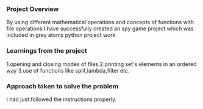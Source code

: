 ### Project Overview

 By using different mathematical operations and concepts of functions with file operations I have successfully created an spy game project which was included in grey atoms python project work 


### Learnings from the project

 1.opening and closing modes of files
2.printing set's elements in an ordered way
3.use of functions like split,lambda,filter etc.


### Approach taken to solve the problem

 I had just followed the instructions properly.



